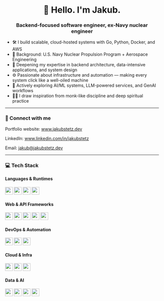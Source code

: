 <h1 align="center">👋 Hello. I'm Jakub.
<h3 align="center">Backend-focused software engineer, ex-Navy nuclear engineer</h3>

- 🛠 I build scalable, cloud-hosted systems with Go, Python, Docker, and AWS
- 🧠 Background: U.S. Navy Nuclear Propulsion Program + Aerospace Engineering
- 🌱 Deepening my expertise in backend architecture, data-intensive applications, and system design
- ⚙️ Passionate about infrastructure and automation — making every system click like a well-oiled machine
- 🤖 Actively exploring AI/ML systems, LLM-powered services, and GenAI workflows
- 🧘‍♂️ I draw inspiration from monk-like discipline and deep spiritual practice

---

### 🤝 Connect with me

Portfolio website: www.jakubstetz.dev

LinkedIn: www.linkedin.com/in/jakubstetz

Email: jakub@jakubstetz.dev

---

### 💻 Tech Stack

#### Languages & Runtimes
<code><img height="25" src="https://img.shields.io/badge/Python-3776AB?style=for-the-badge&logo=python&logoColor=white"/></code>
<code><img height="25" src="https://img.shields.io/badge/Go-00ADD8?style=for-the-badge&logo=go&logoColor=white"/></code>
<code><img height="25" src="https://img.shields.io/badge/Node.js-339933?style=for-the-badge&logo=nodedotjs&logoColor=white"/></code>
<code><img height="25" src="https://img.shields.io/badge/SQL-F7DF1E?style=for-the-badge&logoColor=black"/></code>

#### Web & API Frameworks
<code><img height="25" src="https://img.shields.io/badge/FastAPI-005571?style=for-the-badge&logo=fastapi&logoColor=white"/></code>
<code><img height="25" src="https://img.shields.io/badge/Express.js-000000?style=for-the-badge&logo=express&logoColor=white"/></code>
<code><img height="25" src="https://img.shields.io/badge/Postman-FF6C37?style=for-the-badge&logo=postman&logoColor=white"/></code>
<code><img height="25" src="https://img.shields.io/badge/Swagger-85EA2D?style=for-the-badge&logo=swagger&logoColor=black"/></code>
<code><img height="25" src="https://img.shields.io/badge/NGINX-009639?style=for-the-badge&logo=nginx&logoColor=white"/></code>

#### DevOps & Automation
<code><img height="25" src="https://img.shields.io/badge/Git-F05032?style=for-the-badge&logo=git&logoColor=white"/></code>
<code><img height="25" src="https://img.shields.io/badge/GitHub_Actions-2088FF?style=for-the-badge&logo=githubactions&logoColor=white"/></code>
<code><img height="25" src="https://img.shields.io/badge/Docker-2496ED?style=for-the-badge&logo=docker&logoColor=white"/></code>

#### Cloud & Infra
<code><img height="25" src="https://img.shields.io/badge/AWS_EC2-FF9900?style=for-the-badge&logo=amazonaws&logoColor=white"/></code>
<code><img height="25" src="https://img.shields.io/badge/AWS_RDS-527FFF?style=for-the-badge&logo=amazonaws&logoColor=white"/></code>
<code><img height="25" src="https://img.shields.io/badge/AWS_Amplify-FF3E00?style=for-the-badge&logo=awsamplify&logoColor=white"/></code>

#### Data & AI
<code><img height="25" src="https://img.shields.io/badge/PostgreSQL-4169E1?style=for-the-badge&logo=postgresql&logoColor=white"/></code>
<code><img height="25" src="https://img.shields.io/badge/HuggingFace-FCC624?style=for-the-badge&logo=huggingface&logoColor=black"/></code>
<code><img height="25" src="https://img.shields.io/badge/PyTorch-EE4C2C?style=for-the-badge&logo=pytorch&logoColor=white"/></code>
<code><img height="25" src="https://img.shields.io/badge/NumPy-013243?style=for-the-badge&logo=numpy&logoColor=white"/></code>
